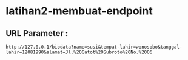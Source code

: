 # latihan2-membuat-endpoint
## URL Parameter :
```http://127.0.0.1/biodata?name=susi&tempat-lahir=wonosobo&tanggal-lahir=12081990&alamat=Jl.%20Gatot%20Subroto%20No.%2006```
